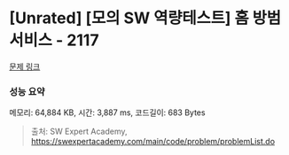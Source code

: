 # [Unrated] [모의 SW 역량테스트] 홈 방범 서비스 - 2117 

[문제 링크](https://swexpertacademy.com/main/code/problem/problemDetail.do?contestProbId=AV5V61LqAf8DFAWu) 

### 성능 요약

메모리: 64,884 KB, 시간: 3,887 ms, 코드길이: 683 Bytes



> 출처: SW Expert Academy, https://swexpertacademy.com/main/code/problem/problemList.do
